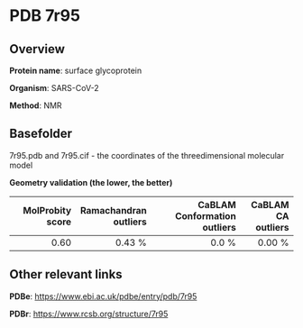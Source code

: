 # PDB 7r95

## Overview

**Protein name**: surface glycoprotein

**Organism**: SARS-CoV-2

**Method**: NMR



## Basefolder

7r95.pdb and 7r95.cif - the coordinates of the threedimensional molecular model




**Geometry validation (the lower, the better)**

|   |**MolProbity<br>score**| **Ramachandran<br>outliers** | **CaBLAM<br>Conformation outliers** | **CaBLAM<br>CA outliers** |
|---|-------------:|----------------:|----------------:|----------------:|
||  0.60|  0.43 %|0.0 %|0.00 %|


## Other relevant links 
**PDBe**:  https://www.ebi.ac.uk/pdbe/entry/pdb/7r95
 
**PDBr**: https://www.rcsb.org/structure/7r95 
